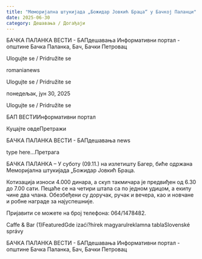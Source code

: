 ```yaml
---
title: "Меморијална штукијада „Божидар Јовкић Браца“ у Бачкој Паланци"
date: 2025-06-30
category: Дешавања / Догађаји
---
```


БАЧКА ПАЛАНКА ВЕСТИ - БАПдешавања Информативни портал - општине Бачка Паланка, Бач, Бачки Петровац

Ulogujte se / Pridružite se

romanianews

Ulogujte se / Pridružite se

понедељак, јун 30, 2025

Ulogujte se / Pridružite se

БАП ВЕСТИИнформативни портал

Куцајте овдеПретражи

БАЧКА ПАЛАНКА ВЕСТИ - БАПдешавања news

type here...Претрага

БАЧКА ПАЛАНКА – У суботу (09.11.) на излетишту Багер, биће одржана Меморијална штукијада „Божидар Јовкић Браца.

Котизација износи 4.000 динара, а скуп такмичара је предвиђен од 6.30 до 7.00 сати. Пецаће се на четири штапа са по једном удицом, а екипу чине два члана.
Обезбеђени су доручак, ручак и вечера, као и новчане и робне награде за најуспешније.


Пријавити се можете на број телефона: 064/1478482.

Caffe & Bar (1)FeaturedGde izaći?hírek magyarulreklamna tablaSlovenské správy

БАЧКА ПАЛАНКА ВЕСТИ - БАПдешавања Информативни портал - општине Бачка Паланка, Бач, Бачки Петровац
